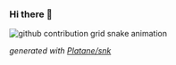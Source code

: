 ### Hi there 👋

![github contribution grid snake animation](https://raw.githubusercontent.com/LaurentBouquet/LaurentBouquet/dist/dist/github-contribution-grid-snake.svg)

_generated with [Platane/snk](https://github.com/Platane/snk)_

<!--
**LaurentBouquet/LaurentBouquet** is a ✨ _special_ ✨ repository because its `README.md` (this file) appears on your GitHub profile.

Here are some ideas to get you started:

- 🔭 I’m currently working on ...
- 🌱 I’m currently learning ...
- 👯 I’m looking to collaborate on ...
- 🤔 I’m looking for help with ...
- 💬 Ask me about ...
- 📫 How to reach me: ...
- 😄 Pronouns: ...
- ⚡ Fun fact: ...
-->
